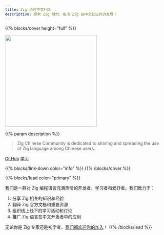 ```yaml
---
title: Zig 语言中文社区
description: 探索 Zig 魅力，推动 Zig 在中文社区内的发展！
---
```


{{% blocks/cover height="full" %}}

<img height="300px" src="https://ziglang.cc/logo/zigcc-logo-2.svg"/>

{{% param description %}}
> Zig Chinese Community is dedicated to sharing and spreading the use of Zig language among Chinese users.

<a class="btn btn-lg btn-primary" href="https://github.com/zigcc">GitHub<i class="fab fa-github ms-2 "></i></a>
<a class="btn btn-lg btn-primary" href="learn">
学习<i class="fas fa-arrow-alt-circle-right ms-2"></i>
</a>


{{% blocks/link-down color="info" %}}
{{% /blocks/cover %}}

{{% blocks/lead color="primary" %}}

我们是一群对 Zig 编程语言充满热情的开发者、学习者和爱好者。我们致力于：
1. 分享 Zig 相关的知识和经验
2. 翻译 Zig 官方文档和重要资源
3. 组织线上线下的学习活动和讨论
4. 推广 Zig 语言在中文开发者中的应用

无论你是 Zig 专家还是初学者，[我们都欢迎你的加入](/community)！
{{% /blocks/lead %}}
